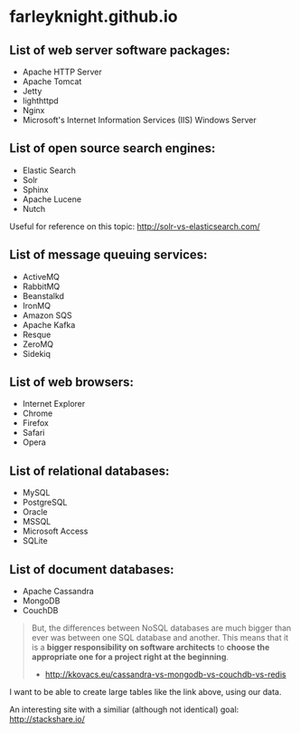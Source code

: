 # farleyknight.github.io

## List of web server software packages:

* Apache HTTP Server
* Apache Tomcat
* Jetty
* lighthttpd
* Nginx
* Microsoft's Internet Information Services (IIS) Windows Server

## List of open source search engines:

* Elastic Search
* Solr
* Sphinx
* Apache Lucene
* Nutch

Useful for reference on this topic: http://solr-vs-elasticsearch.com/

## List of message queuing services:

* ActiveMQ
* RabbitMQ
* Beanstalkd
* IronMQ
* Amazon SQS
* Apache Kafka
* Resque
* ZeroMQ
* Sidekiq

## List of web browsers:

* Internet Explorer
* Chrome
* Firefox
* Safari
* Opera

## List of relational databases:

* MySQL
* PostgreSQL
* Oracle
* MSSQL
* Microsoft Access
* SQLite

## List of document databases:

* Apache Cassandra
* MongoDB
* CouchDB


> But, the differences between NoSQL databases are much bigger than ever was between one SQL database and another. This means that it is a **bigger responsibility on software architects** to **choose the appropriate one for a project right at the beginning**. 
> 
> - http://kkovacs.eu/cassandra-vs-mongodb-vs-couchdb-vs-redis

I want to be able to create large tables like the link above, using our data.

An interesting site with a similiar (although not identical) goal: http://stackshare.io/
